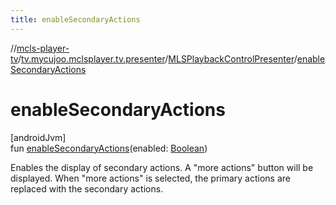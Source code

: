 ```yaml
---
title: enableSecondaryActions
---
```

//[mcls-player-tv](../../../index.html)/[tv.mycujoo.mclsplayer.tv.presenter](../index.html)/[MLSPlaybackControlPresenter](index.html)/[enableSecondaryActions](enable-secondary-actions.html)



# enableSecondaryActions



[androidJvm]\
fun [enableSecondaryActions](enable-secondary-actions.html)(enabled: [Boolean](https://kotlinlang.org/api/latest/jvm/stdlib/kotlin/-boolean/index.html))



Enables the display of secondary actions. A &quot;more actions&quot; button will be displayed.  When &quot;more actions&quot; is selected, the primary actions are replaced with the secondary actions.




